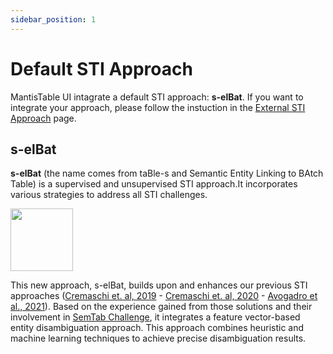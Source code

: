 ```yaml
---
sidebar_position: 1
---
```


# Default STI Approach

MantisTable UI intagrate a default STI approach: **s-elBat**. If you want to integrate your approach, please follow the instuction in the [External STI Approach](external-sti-approach) page.

## s-elBat

**s-elBat**  (the name comes from taBle-s and Semantic Entity Linking to BAtch Table) is a supervised and unsupervised STI approach.It incorporates various strategies to address all STI challenges.

<img src="/mantistable-ui-docs/img/selbat.png" height="100"></img>

This new approach, s-elBat, builds upon and enhances our previous STI approaches ([Cremaschi et. al, 2019](https://ceur-ws.org/Vol-2553/paper3.pdf) - [Cremaschi et. al, 2020](https://ceur-ws.org/Vol-2775/paper8.pdf) - [Avogadro et al., 2021](https://ceur-ws.org/Vol-3103/paper7.pdf)). Based on the experience gained from those solutions and their involvement in [SemTab Challenge](https://www.cs.ox.ac.uk/isg/challenges/sem-tab/), it integrates a feature vector-based entity disambiguation approach. This approach combines heuristic and machine learning techniques to achieve precise disambiguation results.